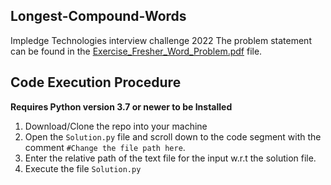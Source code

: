 ## Longest-Compound-Words
Impledge Technologies interview challenge 2022
The problem statement can be found in the [Exercise_Fresher_Word_Problem.pdf](https://github.com/SoumadipDey/Longest-Compound-Words/blob/main/Exercise_Fresher_Word_Problem.pdf "Exercise_Fresher_Word_Problem.pdf") file.

## Code Execution Procedure
**Requires Python version 3.7 or newer to be Installed**

 1. Download/Clone the repo into your machine
 2. Open the `Solution.py` file and scroll down to the code segment with the comment `#Change the file path here`.
 3. Enter the relative path of the text file for the input w.r.t the solution file.
 4. Execute the file `Solution.py`
